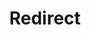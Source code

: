 ﻿---
layout: src/layouts/Redirect.astro
title: Redirect
redirect: https://yamldoc.liuyan.wang/docs/infrastructure/deployment-targets/tentacle/windows/tentacle-permissions
pubDate:  2023-01-01
navSearch: false
navSitemap: false
navMenu: false
---
